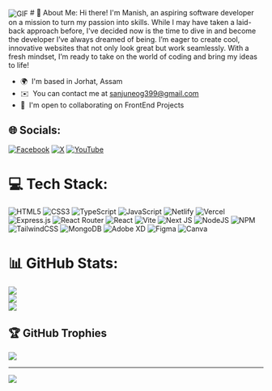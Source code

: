 <img align="center" alt="GIF" src="https://i.pinimg.com/originals/e4/26/70/e426702edf874b181aced1e2fa5c6cde.gif" />
# 💫 About Me:
Hi there! I'm Manish, an aspiring software developer on a mission to turn my passion into skills. While I may have taken a laid-back approach before, I've decided now is the time to dive in and become the developer I’ve always dreamed of being. I’m eager to create cool, innovative websites that not only look great but work seamlessly. With a fresh mindset, I’m ready to take on the world of coding and bring my ideas to life!

* 🌍  I'm based in Jorhat, Assam
* ✉️  You can contact me at [sanjuneog399@gmail.com](mailto:sanjuneog399@gmail.com)
* 🤝  I'm open to collaborating on FrontEnd Projects

## 🌐 Socials:
[![Facebook](https://img.shields.io/badge/Facebook-%231877F2.svg?logo=Facebook&logoColor=white)](https://facebook.com/https://www.facebook.com/manish.neog.9) [![X](https://img.shields.io/badge/X-black.svg?logo=X&logoColor=white)](https://x.com/https://x.com/ManishNeog) [![YouTube](https://img.shields.io/badge/YouTube-%23FF0000.svg?logo=YouTube&logoColor=white)](https://youtube.com/@https://www.youtube.com/@manishneog9595) 

# 💻 Tech Stack:
![HTML5](https://img.shields.io/badge/html5-%23E34F26.svg?style=plastic&logo=html5&logoColor=white) ![CSS3](https://img.shields.io/badge/css3-%231572B6.svg?style=plastic&logo=css3&logoColor=white) ![TypeScript](https://img.shields.io/badge/typescript-%23007ACC.svg?style=plastic&logo=typescript&logoColor=white) ![JavaScript](https://img.shields.io/badge/javascript-%23323330.svg?style=plastic&logo=javascript&logoColor=%23F7DF1E) ![Netlify](https://img.shields.io/badge/netlify-%23000000.svg?style=plastic&logo=netlify&logoColor=#00C7B7) ![Vercel](https://img.shields.io/badge/vercel-%23000000.svg?style=plastic&logo=vercel&logoColor=white) ![Express.js](https://img.shields.io/badge/express.js-%23404d59.svg?style=plastic&logo=express&logoColor=%2361DAFB) ![React Router](https://img.shields.io/badge/React_Router-CA4245?style=plastic&logo=react-router&logoColor=white) ![React](https://img.shields.io/badge/react-%2320232a.svg?style=plastic&logo=react&logoColor=%2361DAFB) ![Vite](https://img.shields.io/badge/vite-%23646CFF.svg?style=plastic&logo=vite&logoColor=white) ![Next JS](https://img.shields.io/badge/Next-black?style=plastic&logo=next.js&logoColor=white) ![NodeJS](https://img.shields.io/badge/node.js-6DA55F?style=plastic&logo=node.js&logoColor=white) ![NPM](https://img.shields.io/badge/NPM-%23CB3837.svg?style=plastic&logo=npm&logoColor=white) ![TailwindCSS](https://img.shields.io/badge/tailwindcss-%2338B2AC.svg?style=plastic&logo=tailwind-css&logoColor=white) ![MongoDB](https://img.shields.io/badge/MongoDB-%234ea94b.svg?style=plastic&logo=mongodb&logoColor=white) ![Adobe XD](https://img.shields.io/badge/Adobe%20XD-470137?style=plastic&logo=Adobe%20XD&logoColor=#FF61F6) ![Figma](https://img.shields.io/badge/figma-%23F24E1E.svg?style=plastic&logo=figma&logoColor=white) ![Canva](https://img.shields.io/badge/Canva-%2300C4CC.svg?style=plastic&logo=Canva&logoColor=white)
# 📊 GitHub Stats:
![](https://github-readme-stats.vercel.app/api?username=neogmanish99&theme=dark&hide_border=false&include_all_commits=true&count_private=true)<br/>
![](https://github-readme-streak-stats.herokuapp.com/?user=neogmanish99&theme=dark&hide_border=false)<br/>
![](https://github-readme-stats.vercel.app/api/top-langs/?username=neogmanish99&theme=dark&hide_border=false&include_all_commits=true&count_private=true&layout=compact)

## 🏆 GitHub Trophies
![](https://github-profile-trophy.vercel.app/?username=neogmanish99&theme=radical&no-frame=false&no-bg=true&margin-w=4)

---
[![](https://visitcount.itsvg.in/api?id=neogmanish99&icon=0&color=0)](https://visitcount.itsvg.in)

<!-- Proudly created with GPRM ( https://gprm.itsvg.in ) -->
<!-- <div align="center">
  <img src="https://i.giphy.com/media/RbDKaczqWovIugyJmW/giphy.webp" width="400" height="200"/>
</div> -->
